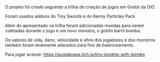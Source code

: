 O projeto foi criado seguindo a trilha de criação de jogos em Godot da DIO.

Foram usados addons do Tiny Swords e do Kenny Particles Pack

Além do apresentado na trilha foram adicionadas moedas para serem coletadas durante o jogo e um novo monstro, o goblin barril bomba.

Os valores de vida, dano, velocidade e afins dos jogadores e dos monstros também foram levemente alterados para fins de balenceamento.

Para jogar acesse:
https://gustakowai.itch.io/tiny-knights-with-bombs
